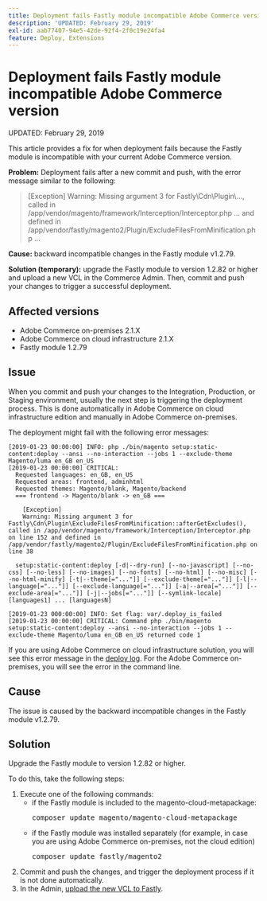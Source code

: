 ```yaml
---
title: Deployment fails Fastly module incompatible Adobe Commerce version
description: 'UPDATED: February 29, 2019'
exl-id: aab77407-94e5-42de-92f4-2f0c19e24fa4
feature: Deploy, Extensions
---
```

# Deployment fails Fastly module incompatible Adobe Commerce version

UPDATED: February 29, 2019

This article provides a fix for when deployment fails because the Fastly module is incompatible with your current Adobe Commerce version.

 **Problem:** Deployment fails after a new commit and push, with the error message similar to the following:

>\[Exception\] Warning: Missing argument 3 for Fastly\\Cdn\\Plugin\\..., called in /app/vendor/magento/framework/Interception/Interceptor.php ... and defined in /app/vendor/fastly/magento2/Plugin/ExcludeFilesFromMinification.php ...

 **Cause:** backward incompatible changes in the Fastly module v1.2.79.

 **Solution (temporary):** upgrade the Fastly module to version 1.2.82 or higher and upload a new VCL in the Commerce Admin. Then, commit and push your changes to trigger a successful deployment.

## Affected versions

* Adobe Commerce on-premises 2.1.X
* Adobe Commerce on cloud infrastructure 2.1.X
* Fastly module 1.2.79

## Issue

When you commit and push your changes to the Integration, Production, or Staging environment, usually the next step is triggering the deployment process. This is done automatically in Adobe Commerce on cloud infrastructure edition and manually in Adobe Commerce on-premises.

The deployment might fail with the following error messages:

```
[2019-01-23 00:00:00] INFO: php ./bin/magento setup:static-content:deploy --ansi --no-interaction --jobs 1 --exclude-theme Magento/luma en_GB en_US
[2019-01-23 00:00:00] CRITICAL:
  Requested languages: en_GB, en_US
  Requested areas: frontend, adminhtml
  Requested themes: Magento/blank, Magento/backend
  === frontend -> Magento/blank -> en_GB ===

    [Exception]
    Warning: Missing argument 3 for Fastly\Cdn\Plugin\ExcludeFilesFromMinification::afterGetExcludes(), called in /app/vendor/magento/framework/Interception/Interceptor.php on line 152 and defined in /app/vendor/fastly/magento2/Plugin/ExcludeFilesFromMinification.php on line 38

  setup:static-content:deploy [-d|--dry-run] [--no-javascript] [--no-css] [--no-less] [--no-images] [--no-fonts] [--no-html] [--no-misc] [--no-html-minify] [-t|--theme[="..."]] [--exclude-theme[="..."]] [-l|--language[="..."]] [--exclude-language[="..."]] [-a|--area[="..."]] [--exclude-area[="..."]] [-j|--jobs[="..."]] [--symlink-locale] [languages1] ... [languagesN]

[2019-01-23 000:00:00] INFO: Set flag: var/.deploy_is_failed
[2019-01-23 00:00:00] CRITICAL: Command php ./bin/magento setup:static-content:deploy --ansi --no-interaction --jobs 1 --exclude-theme Magento/luma en_GB en_US returned code 1
```

If you are using Adobe Commerce on cloud infrastructure solution, you will see this error message in the [deploy log](https://devdocs.magento.com/guides/v2.3/cloud/trouble/environments-logs.html#log-deploy-log). For the Adobe Commerce on-premises, you will see the error in the command line.

## Cause

The issue is caused by the backward incompatible changes in the Fastly module v1.2.79.

## Solution

Upgrade the Fastly module to version 1.2.82 or higher.

To do this, take the following steps:

1. Execute one of  the following commands:
    * if the Fastly module is included to the magento-cloud-metapackage:    <pre>composer update magento/magento-cloud-metapackage</pre>
    * if the Fastly module was installed separately (for example, in case you are using Adobe Commerce on-premises, not the cloud edition) <pre>composer update fastly/magento2</pre>
1. Commit and push the changes, and trigger the deployment process if it is not done automatically.
1. In the Admin, [upload the new VCL to Fastly](https://devdocs.magento.com/guides/v2.3/cloud/cdn/configure-fastly.html#upload-vcl-snippets).
